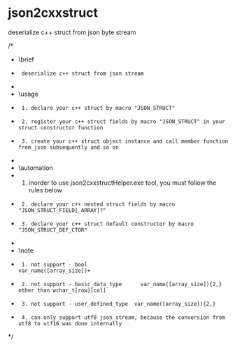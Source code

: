 # json2cxxstruct
deserialize c++ struct from json byte stream

/*
 * \brief
 *		deserialize c++ struct from json stream
 *
 * \usage
 *		1. declare your c++ struct by macro "JSON_STRUCT"
 *		2. register your c++ struct fields by macro "JSON_STRUCT" in your struct constructor function
 *		3. create your c++ struct object instance and call member function from_json subsequently and so on
 *
 * \automation
 *    1. inorder to use json2cxxstructHelper.exe tool, you must follow the rules below
 *		2. declare your c++ nested struct fields by macro "JSON_STRUCT_FIELD[_ARRAY]?"
 *		3. declare your c++ struct default constructor by macro "JSON_STRUCT_DEF_CTOR"
 *
 * \note
 *		1. not support - bool				        var_name([array_size])+
 *		2. not support - basic_data_type	  var_name([array_size]){2,} other than wchar_t[row][col]
 *		3. not support - user_defined_type	var_name([array_size]){2,}
 *		4. can only support utf8 json stream, because the conversion from utf8 to utf16 was done internally
*/
